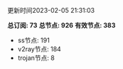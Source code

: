 更新时间2023-02-05 21:31:03

**总订阅: 73**
**总节点: 926**
**有效节点: 383**
- ss节点: 191
- v2ray节点: 184
- trojan节点: 8
